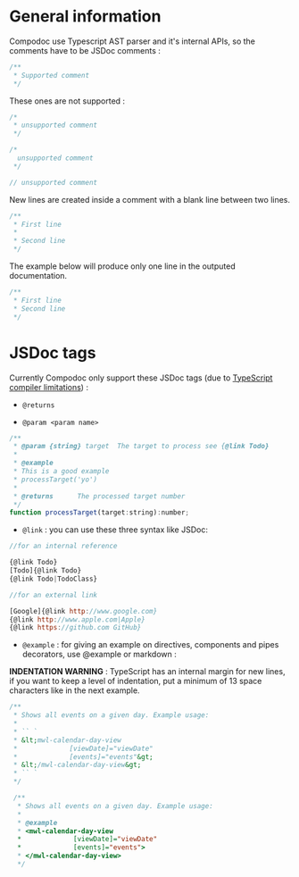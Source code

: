 # General information

Compodoc use Typescript AST parser and it's internal APIs, so the comments have to be JSDoc comments :

```js
/**
 * Supported comment
 */
```

These ones are not supported :

```js
/*
 * unsupported comment
 */

/*
  unsupported comment
 */

// unsupported comment
```

New lines are created inside a comment with a blank line between two lines.

```js
/**
 * First line
 *
 * Second line
 */
```

The example below will produce only one line in the outputed documentation.

```js
/**
 * First line
 * Second line
 */
```

# JSDoc tags

Currently Compodoc only support these JSDoc tags (due to [TypeScript compiler limitations](https://github.com/Microsoft/TypeScript/wiki/JSDoc-support-in-JavaScript)) :

- ```@returns```

- ```@param <param name>```

```js
/**
 * @param {string} target  The target to process see {@link Todo}
 *
 * @example
 * This is a good example
 * processTarget('yo')
 *
 * @returns      The processed target number
 */
function processTarget(target:string):number;
```

- ```@link``` : you can use these three syntax like JSDoc:

```js
//for an internal reference

{@link Todo}
[Todo]{@link Todo}
{@link Todo|TodoClass}

//for an external link

[Google]{@link http://www.google.com}
{@link http://www.apple.com|Apple}
{@link https://github.com GitHub}
```

- ```@example``` : for giving an example on directives, components and pipes decorators, use @example or markdown :

__INDENTATION WARNING__ : TypeScript has an internal margin for new lines, if you want to keep a level of indentation, put a minimum of 13 space characters like in the next example.

```js
/**
 * Shows all events on a given day. Example usage:
 *
 * `` `
 * &lt;mwl-calendar-day-view
 *             [viewDate]="viewDate"
 *             [events]="events"&gt;
 * &lt;/mwl-calendar-day-view&gt;
 * `` `
 */

 /**
  * Shows all events on a given day. Example usage:
  *
  * @example
  * <mwl-calendar-day-view
  *             [viewDate]="viewDate"
  *             [events]="events">
  * </mwl-calendar-day-view>
  */
```
